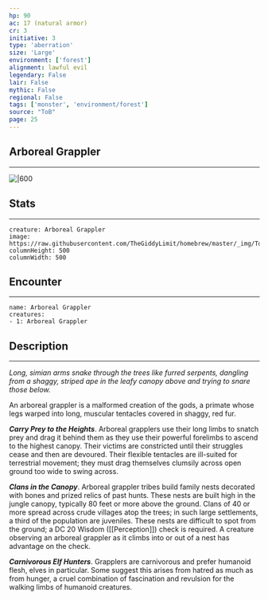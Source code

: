 ```yaml
---
hp: 90
ac: 17 (natural armor)
cr: 3
initiative: 3
type: 'aberration'    
size: 'Large'
environment: ['forest']
alignment: lawful evil
legendary: False
lair: False
mythic: False
regional: False
tags: ['monster', 'environment/forest']
source: "ToB"
page: 25
---
```


## Arboreal Grappler
---

![|600](https://raw.githubusercontent.com/TheGiddyLimit/homebrew/master/_img/ToB/Arboreal%20Grappler.webp)

## Stats
---

```statblock
creature: Arboreal Grappler
image: https://raw.githubusercontent.com/TheGiddyLimit/homebrew/master/_img/ToB/token/Arboreal%20Grappler.png
columnHeight: 500
columnWidth: 500
```

## Encounter
---

```encounter-table
name: Arboreal Grappler
creatures:
- 1: Arboreal Grappler
```

## Description
---
_Long, simian arms snake through the trees like furred serpents, dangling from a shaggy, striped ape in the leafy canopy above and trying to snare those below._

An arboreal grappler is a malformed creation of the gods, a primate whose legs warped into long, muscular tentacles covered in shaggy, red fur.

**_Carry Prey to the Heights_**. Arboreal grapplers use their long limbs to snatch prey and drag it behind them as they use their powerful forelimbs to ascend to the highest canopy. Their victims are constricted until their struggles cease and then are devoured. Their flexible tentacles are ill-suited for terrestrial movement; they must drag themselves clumsily across open ground too wide to swing across.

**_Clans in the Canopy_**. Arboreal grappler tribes build family nests decorated with bones and prized relics of past hunts. These nests are built high in the jungle canopy, typically 80 feet or more above the ground. Clans of 40 or more spread across crude villages atop the trees; in such large settlements, a third of the population are juveniles. These nests are difficult to spot from the ground; a DC 20 Wisdom ([[Perception]]) check is required. A creature observing an arboreal grappler as it climbs into or out of a nest has advantage on the check.

**_Carnivorous Elf Hunters_**. Grapplers are carnivorous and prefer humanoid flesh, elves in particular. Some suggest this arises from hatred as much as from hunger, a cruel combination of fascination and revulsion for the walking limbs of humanoid creatures.






